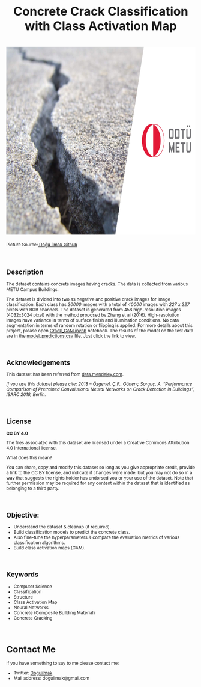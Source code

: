 <h1  align=center><font  size = 6>Concrete Crack Classification with Class Activation Map</font></h1>

<br>

<img  src="https://github.com/doguilmak/Concrete-Crack-Classification-with-CAM/blob/main/concrete_crack_wp.png"  height=500  width=1000  alt="britannica.com">

<small>Picture Source:<a  href="https://github.com/doguilmak"> Doğu İlmak Github</a>

<br>

<h2>Description</h2>

<p>The dataset contains concrete images having cracks. The data is collected from various METU Campus Buildings.

The dataset is divided into two as negative and positive crack images for image classification. Each class has<i> 20000</i> images with a total of <i>40000</i> images with <i>227 x 227</i> pixels with RGB channels. The dataset is generated from 458 high-resolution images (4032x3024 pixel) with the method proposed by Zhang et al (2016). High-resolution images have variance in terms of surface finish and illumination conditions. No data augmentation in terms of random rotation or flipping is applied. For more details about this project, please open <a href="https://twitter.com/Doguilmak">Crack_CAM.ipynb</a> notebook. The results of the model on the test data are in the <a  href="">model_predictions.csv</a> file. Just click the link to view.</p>

<br>

<h2>Acknowledgements</h2>

<p>This dataset has been referred from <a  href="https://data.mendeley.com/datasets/5y9wdsg2zt/2">data.mendeley.com</a>.

<i>If you use this dataset please cite: 2018 – Özgenel, Ç.F., Gönenç Sorguç, A. “Performance Comparison of Pretrained Convolutional Neural Networks on Crack Detection in Buildings”, ISARC 2018, Berlin.</i></p>

<br>

<h2>License</h2>

<p><b>CC BY 4.0</b>

The files associated with this dataset are licensed under a Creative Commons Attribution 4.0 International license.

What does this mean?

You can share, copy and modify this dataset so long as you give appropriate credit, provide a link to the CC BY license, and indicate if changes were made, but you may not do so in a way that suggests the rights holder has endorsed you or your use of the dataset. Note that further permission may be required for any content within the dataset that is identified as belonging to a third party.</p>

<br>  

<h2>Objective:</h2>

<ul>
	<li>Understand the dataset & cleanup (if required).</li>
	<li>Build classification models to predict the concrete class.</li>
	<li>Also fine-tune the hyperparameters & compare the evaluation metrics of various classification algorithms.</li>
	<li>Build class activation maps (CAM).</li>
</ul>

<br>

<h2>Keywords</h2>

<ul>
	<li>Computer Science</li>
	<li>Classification</li>
	<li>Structure</li>
	<li>Class Activation Map</li>
	<li>Neural Networks</li>
	<li>Concrete (Composite Building Material)</li>
	<li>Concrete Cracking</li>
</ul>

<br>

<h1>Contact Me</h1>
<p>If you have something to say to me please contact me:</p>

<ul>
  <li>Twitter: <a href="https://twitter.com/Doguilmak">Doguilmak</a></li>
  <li>Mail address: doguilmak@gmail.com</li>
</ul>
